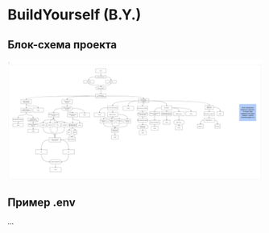 # BuildYourself (B.Y.)
## Блок-схема проекта
![7a4f3b6800d48fbed5011d8f0ac8bf82.png](7a4f3b6800d48fbed5011d8f0ac8bf82.png)
## Пример .env
...
